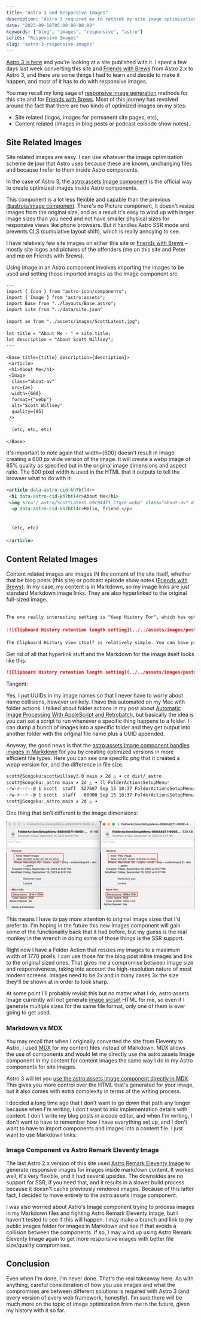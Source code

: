 ```yaml
---
title: "Astro 3 and Responsive Images"
description: "Astro 3 required me to rethink my site image optimization strategy yet again. Am I finally done? Probably not."
date: "2023-09-18T05:00:00-08:00"
keywords: ["blog", "images", "responsive", "astro"]
series: "Responsive Images"
slug: "astro-3-responsive-images"
---
```


[Astro 3 is here](https://astro.build/blog/astro-3/) and you're looking at a site published with it. I spent a few days last week converting this site and [Friends with Brews](https://friendswithbrews.com) from Astro 2.x to Astro 3, and there are some things I had to learn and decide to make it happen, and most of it has to do with responsive images.

You may recall my long saga of [responsive image generation](/series/responsive-images/) methods for this site and for [Friends with Brews](https://friendswithbrews.com). Most of this journey has revolved around the fact that there are two kinds of optimized images on my sites:

- Site related (logos, images for permanent site pages, etc),
- Content related (images in blog posts or podcast episode show notes).

## Site Related Images

Site related images are easy. I can use whatever the image optimization scheme de jour that Astro uses because these are known, unchanging files and because I refer to them inside Astro components.

In the case of Astro 3, the [astro:assets Image component](https://docs.astro.build/en/guides/images/#image--astroassets) is the official way to create optimized images inside Astro components.

This component is a lot less flexible and capable than the previous [@astrojs/image component](https://docs.astro.build/en/guides/images/#remove-astrojsimage). There's no Picture component, it doesn't resize images from the original size, and as a result it's easy to wind up with larger image sizes than you need and not have smaller physical sizes for responsive views like phone browsers. But it handles Astro SSR mode and prevents CLS (cumulative layout shift), which is really annoying to see.

I have relatively few site images on either this site or [Friends with Brews](https://friendswithbrews.com) – mostly site logos and pictures of the offenders (me on this site and Peter and me on Friends with Brews).

Using Image in an Astro component involves importing the images to be used and setting those imported images as the Image component src.

```astro
---
import { Icon } from "astro-icon/components";
import { Image } from "astro:assets";
import Base from "../layouts/Base.astro";
import site from "../data/site.json"

import av from "../assets/images/ScottLatest.jpg";

let title = "About Me - " + site.title;
let description = "About Scott Willsey";
---

<Base title={title} description={description}>
 <article>
 <h1>About Me</h1>
 <Image
  class="about-av"
  src={av}
  width={600}
  format={"webp"}
  alt="Scott Willsey"
  quality={85}
 />

  (etc, etc, etc)

</Base>
```

It's important to note again that width={600} doesn't result in Image creating a 600 px wide version of the image. It will create a webp image of 85% quality as specified but in the original image dimensions and aspect ratio. The 600 pixel width is used in the HTML that it outputs to tell the browser what to do with it:

```html
<article data-astro-cid-kh7btl4r>
 <h1 data-astro-cid-kh7btl4r>About Me</h1>
 <img src="/_astro/ScottLatest.69c944ff_Ctgce.webp" class="about-av" alt="Scott Willsey" data-astro-cid-kh7btl4r width="600" height="600" loading="lazy" decoding="async">
  <p data-astro-cid-kh7btl4r>Hello, friend.</p>

  
  (etc, etc)    

</article>
```

## Content Related Images

Content related images are images IN the content of the site itself, whether that be blog posts (this site) or podcast episode show notes ([Friends with Brews](https://friendswithbrews.com)). In my case, my content is in Markdown, so my image links are just standard Markdown image links. They are also hyperlinked to the original full-sized image.

```markdown

The one really interesting setting is "Keep History For", which has options for 7 days, 30 days, 3 months, 6 months, 1 year, or unlimited. Unlimited comes with a warning that your hard drive will slowly be eaten alive and you should be ok with that.

[![Clipboard History retention length setting](../../assets/images/posts/ClipboardHistoryLengthSetting-E511BEDE-4432-49AB-A442-05069F910E41.png)](/images/posts/ClipboardHistoryLengthSetting-E511BEDE-4432-49AB-A442-05069F910E41.png)

The Clipboard History view itself is relatively simple. You can have pinned history items, and below those are your history items in reverse chronological order. The beauty of a clipboard history function is that you can copy several things in a row from a source and then worry about pasting them all later without losing any of them.


```

Get rid of all that hyperlink stuff and the Markdown for the image itself looks like this:

```markdown
![Clipboard History retention length setting](../../assets/images/posts/ClipboardHistoryLengthSetting-E511BEDE-4432-49AB-A442-05069F910E41.png)
```

Tangent:

Yes, I put UUIDs in my image names so that I never have to worry about name collisions, however unlikely. I have this automated on my Mac with folder actions. I talked about folder actions in my post about [Automatic Image Processing With AppleScript and Retrobatch](https://scottwillsey.com/autoimageprocess/), but basically the idea is you can set a script to run whenever a specific thing happens to a folder. I can dump a bunch of images into a specific folder and they get output into another folder with the original file name plus a UUID appended.

Anyway, the good news is that the [astro:assets Image component handles images in Markdown](https://docs.astro.build/en/guides/images/#images-in-markdown-files) for you by creating optimized versions in more efficient file types. Here you can see one specific png that it created a webp version for, and the difference in file size.

```bash
scott@Songoku:scottwillsey3.0 main ✗ 2d △ ➜ cd dist/_astro 
scott@Songoku:_astro main ✗ 2d △ ➜ ll FolderActionsSetupMenu*
-rw-r--r--@ 1 scott  staff  527607 Sep 15 18:37 FolderActionsSetupMenu-86B4A871-966E-4A27-A2C5-3FC85E131D6C.4464166b.png
-rw-r--r--@ 1 scott  staff   60900 Sep 15 18:37 FolderActionsSetupMenu-86B4A871-966E-4A27-A2C5-3FC85E131D6C.4464166b_Q8a7k.webp
scott@Songoku:_astro main ✗ 2d △ ➜  
```

One thing that isn't different is the image dimensions:

[![Image component optimized vs. original image dimensions](../../assets/images/posts/ImageComponentOptimizedVsOrig-5652E165-2DC3-4106-BCF5-D18E63514AD4.png)](/images/posts/ImageComponentOptimizedVsOrig-5652E165-2DC3-4106-BCF5-D18E63514AD4.png)

This means I have to pay more attention to original image sizes that I'd prefer to. I'm hoping in the future this new Images component will gain some of the functionality back that it had before, but my guess is the real monkey in the wrench in doing some of those things is the SSR support.

Right now I have a Folder Action that resizes my images to a maximum width of 1770 pixels. I can use those for the blog post inline images and link to the original sized ones. That gives me a compromise between image size and responsiveness, taking into account the high-resolution nature of most modern screens. Images need to be 2x and in many cases 3x the size they'll be shown at in order to look sharp.

At some point I'll probably revisit this but no matter what I do, astro:assets Image currently will not generate [image srcset](https://developer.mozilla.org/en-US/docs/Web/HTML/Element/img#srcset) HTML for me, so even if I generate multiple sizes for the same file format, only one of them is ever going to get used.

### Markdown vs MDX

You may recall that when I originally converted the site from Eleventy to Astro, I used [MDX](https://mdxjs.com) for my content files instead of Markdown. MDX allows the use of components and would let me directly use the astro:assets Image component in my content for content images the same way I do in my Astro components for site images.

Astro 3 will let you [use the astro:assets Image component directly in MDX](https://docs.astro.build/en/guides/images/#images-in-mdx-files). This gives you more control over the HTML that's generated for your image, but it also comes with extra complexity in terms of the writing process.

I decided a long time ago that I don't want to go down that path any longer because when I'm writing, I don't want to mix implementation details with content. I don't write my blog posts in a code editor, and when I'm writing, I don't want to have to remember how I have everything set up, and I don't want to have to import components and images into a content file. I just want to use Markdown links.

### Image Component vs Astro Remark Eleventy Image

The last Astro 2.x version of this site used [Astro Remark Eleventy Image](https://github.com/ChrisOh431/astro-remark-eleventy-image) to generate responsive images for images inside markdown content. It worked well, it's very flexible, and it had several upsides. The downsides are no support for SSR, if you need that, and it results in a slower build process because it doesn't cache previously rendered images. Because of this latter fact, I decided to move entirely to the astro:assets Image component.

I was also worried about Astro's Image component trying to process images in my Markdown files and fighting Astro Remark Eleventy Image, but I haven't tested to see if this will happen. I may make a branch and link to my public images folder for images in Markdown and see if that avoids a collision between the components. If so, I may wind up using Astro Remark Eleventy Image again to get more responsive images with better file size/quality compromises.

## Conclusion

Even when I'm done, I'm never done. That's the real takeaway here. As with anything, careful consideration of how you use images and what the compromises are between different solutions is required with Astro 3 (and every version of every web framework, honestly). I'm sure there will be much more on the topic of image optimization from me in the future, given my history with it so far.
